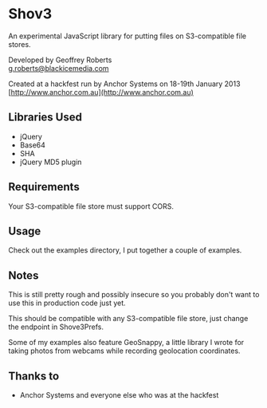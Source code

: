 # Shov3

An experimental JavaScript library for putting files on S3-compatible file 
stores.

Developed by Geoffrey Roberts  
[g.roberts@blackicemedia.com](mailto:g.roberts@blackicemedia.com)

Created at a hackfest run by Anchor Systems on 18-19th January 2013  
[http://www.anchor.com.au](http://www.anchor.com.au)

## Libraries Used

* jQuery
* Base64
* SHA
* jQuery MD5 plugin

## Requirements

Your S3-compatible file store must support CORS.

## Usage

Check out the examples directory, I put together a couple of examples.

## Notes

This is still pretty rough and possibly insecure so you probably don't want to 
use this in production code just yet.

This should be compatible with any S3-compatible file store, just change the 
endpoint in Shove3Prefs.

Some of my examples also feature GeoSnappy, a little library I wrote for 
taking photos from webcams while recording geolocation coordinates.

## Thanks to

* Anchor Systems and everyone else who was at the hackfest
